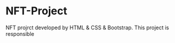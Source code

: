# NFT-Project
NFT projrct  developed by HTML &amp; CSS &amp; Bootstrap. This project is responsible
